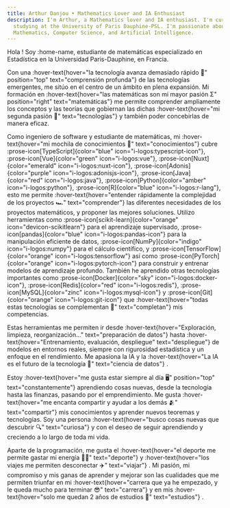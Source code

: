 ```yaml
---
title: Arthur Danjou • Mathematics Lover and IA Enthusiast
description: I'm Arthur, a Mathematics lover and IA enthusiast. I'm currently
  studying at the University of Paris Dauphine-PSL. I'm passionate about
  Mathematics, Computer Science, and Artificial Intelligence.
---
```


Hola ! Soy :home-name, estudiante de matemáticas especializado en Estadística en la Universidad Paris-Dauphine, en Francia.

Con una :hover-text{hover="la tecnología avanza demasiado rápido 🤯" position="top" text="comprensión profunda"} de las tecnologías emergentes, me sitúo en el centro de un ámbito en plena expansión. Mi formación en :hover-text{hover="las matemáticas son mi mayor pasión Σ" position="right" text="matemáticas"} me permite comprender ampliamente los conceptos y las teorías que gobiernan las dichas :hover-text{hover="mi segunda pasión 📲" text="tecnologías"} y también poder concebirlas de manera eficaz.

Como ingeniero de software y estudiante de matemáticas, mi :hover-text{hover="mi mochila de conocimientos 🎒" text="conocimientos"} cubre
:prose-icon[TypeScript]{color="blue" icon="i-logos:typescript-icon"},
:prose-icon[Vue]{color="green" icon="i-logos:vue"},
:prose-icon[Nuxt]{color="emerald" icon="i-logos:nuxt-icon"},
:prose-icon[Adonis]{color="purple" icon="i-logos:adonisjs-icon"},
:prose-icon[Java]{color="red" icon="i-logos:java"},
:prose-icon[Python]{color="amber" icon="i-logos:python"},
:prose-icon[R]{color="blue" icon="i-logos:r-lang"},
esto me permite :hover-text{hover="entender rápidamente la complejidad de los proyectos 🏎️" text="comprender"} las diferentes necesidades de los proyectos matemáticos, y proponer las mejores soluciones.
Utilizo herramientas como
:prose-icon[scikit-learn]{color="orange" icon="devicon-scikitlearn"} para el aprendizaje supervisado,
:prose-icon[pandas]{color="blue" icon="i-logos:pandas-icon"} para la manipulación eficiente de datos,
:prose-icon[NumPy]{color="indigo" icon="i-logos:numpy"} para el cálculo científico, y
:prose-icon[TensorFlow]{color="orange" icon="i-logos:tensorflow"} así como :prose-icon[PyTorch]{color="orange" icon="i-logos:pytorch-icon"} para construir y entrenar modelos de aprendizaje profundo. También he aprendido otras tecnologías importantes como :prose-icon[Docker]{color="sky" icon="i-logos:docker-icon"},
:prose-icon[Redis]{color="red" icon="i-logos:redis"},
:prose-icon[MySQL]{color="zinc" icon="i-logos:mysql-icon"} y
:prose-icon[Git]{color="orange" icon="i-logos:git-icon"} que :hover-text{hover="todas estas tecnologías se complementan 📎" text="completan"} mis competencias.

Estas herramientas me permiten ir desde :hover-text{hover="Exploración, limpieza, reorganización…" text="preparación de datos"} hasta :hover-text{hover="Entrenamiento, evaluación, despliegue" text="despliegue"} de modelos en entornos reales, siempre con rigurosidad estadística y un enfoque en el rendimiento. Me apasiona la IA y la :hover-text{hover="La IA es el futuro de la tecnología 🤖" text="ciencia de datos"} .

Estoy :hover-text{hover="me gusta estar siempre al día 🖥️" position="top" text="constantemente"} aprendiendo cosas nuevas, desde la tecnología hasta las finanzas, pasando por el emprendimiento. Me gusta :hover-text{hover="me encanta compartir y ayudar a los demás 🫂" text="compartir"} mis conocimientos y aprender nuevos teoremas y tecnologías. Soy una persona :hover-text{hover="busco cosas nuevas que descubrir 🔍" text="curiosa"} y con el deseo de seguir aprendiendo y creciendo a lo largo de toda mi vida.

Aparte de la programación, me gusta el :hover-text{hover="el deporte me permite gastar mi energía 🏋️‍♂️" text="deporte"} y :hover-text{hover="los viajes me permiten desconectar ✈️" text="viajar"} . Mi pasión, mi compromiso y mis ganas de aprender y mejorar son las cualidades que me permiten triunfar en mi :hover-text{hover="carrera que ya he empezado, y le queda mucho para terminar 😎" text="carrera"} y en mis :hover-text{hover="solo me quedan 2 años de estudios 💪" text="estudios"} .
